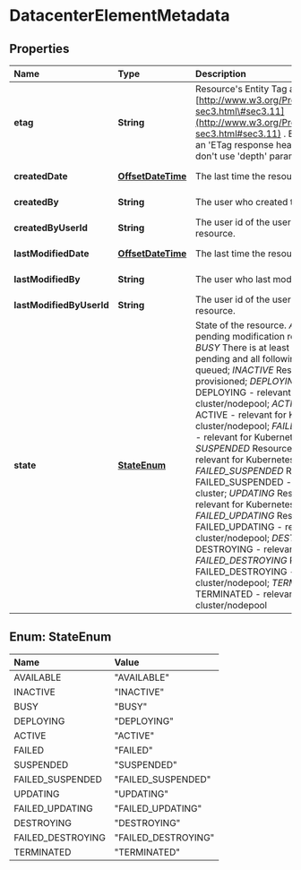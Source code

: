 # DatacenterElementMetadata

## Properties

| Name | Type | Description | Notes |
| :--- | :--- | :--- | :--- |
| **etag** | **String** | Resource's Entity Tag as defined in [http://www.w3.org/Protocols/rfc2616/rfc2616-sec3.html\#sec3.11](http://www.w3.org/Protocols/rfc2616/rfc2616-sec3.html#sec3.11) . Entity Tag is also added as an 'ETag response header to requests which don't use 'depth' parameter. | \[optional\] \[readonly\] |
| **createdDate** | [**OffsetDateTime**](https://github.com/ionos-cloud/sdk-java/tree/a12429a4804e6e50d2155ea044d46f0bc32a860f/docs/OffsetDateTime.md) | The last time the resource was created | \[optional\] \[readonly\] |
| **createdBy** | **String** | The user who created the resource. | \[optional\] \[readonly\] |
| **createdByUserId** | **String** | The user id of the user who has created the resource. | \[optional\] \[readonly\] |
| **lastModifiedDate** | [**OffsetDateTime**](https://github.com/ionos-cloud/sdk-java/tree/a12429a4804e6e50d2155ea044d46f0bc32a860f/docs/OffsetDateTime.md) | The last time the resource has been modified | \[optional\] \[readonly\] |
| **lastModifiedBy** | **String** | The user who last modified the resource. | \[optional\] \[readonly\] |
| **lastModifiedByUserId** | **String** | The user id of the user who has last modified the resource. | \[optional\] \[readonly\] |
| **state** | [**StateEnum**](datacenterelementmetadata.md#StateEnum) | State of the resource. _AVAILABLE_ There are no pending modification requests for this item; _BUSY_ There is at least one modification request pending and all following requests will be queued; _INACTIVE_ Resource has been de-provisioned; _DEPLOYING_ Resource state DEPLOYING - relevant for Kubernetes cluster/nodepool; _ACTIVE_ Resource state ACTIVE - relevant for Kubernetes cluster/nodepool; _FAILED_ Resource state FAILED - relevant for Kubernetes cluster/nodepool; _SUSPENDED_ Resource state SUSPENDED - relevant for Kubernetes cluster/nodepool; _FAILED\_SUSPENDED_ Resource state FAILED\_SUSPENDED - relevant for Kubernetes cluster; _UPDATING_ Resource state UPDATING - relevant for Kubernetes cluster/nodepool; _FAILED\_UPDATING_ Resource state FAILED\_UPDATING - relevant for Kubernetes cluster/nodepool; _DESTROYING_ Resource state DESTROYING - relevant for Kubernetes cluster; _FAILED\_DESTROYING_ Resource state FAILED\_DESTROYING - relevant for Kubernetes cluster/nodepool; _TERMINATED_ Resource state TERMINATED - relevant for Kubernetes cluster/nodepool | \[optional\] \[readonly\] |

## Enum: StateEnum

| Name | Value |
| :--- | :--- |
| AVAILABLE | "AVAILABLE" |
| INACTIVE | "INACTIVE" |
| BUSY | "BUSY" |
| DEPLOYING | "DEPLOYING" |
| ACTIVE | "ACTIVE" |
| FAILED | "FAILED" |
| SUSPENDED | "SUSPENDED" |
| FAILED\_SUSPENDED | "FAILED\_SUSPENDED" |
| UPDATING | "UPDATING" |
| FAILED\_UPDATING | "FAILED\_UPDATING" |
| DESTROYING | "DESTROYING" |
| FAILED\_DESTROYING | "FAILED\_DESTROYING" |
| TERMINATED | "TERMINATED" |

